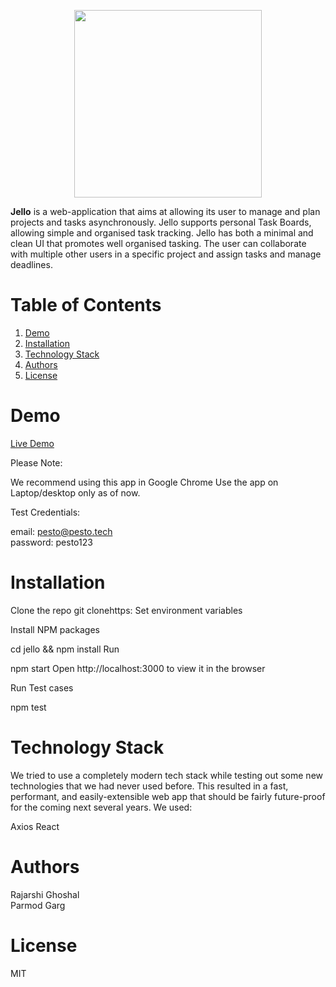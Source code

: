 
<p align="center">
  <img width="300" height="300" src="https://ik.imagekit.io/jbpnz7w0tjy/apple-touch-icon_d8vn5BWD9.png?ik-sdk-version=javascript-1.4.3&updatedAt=1648104698872">
</p>

**Jello** is a web-application that aims at allowing its user to manage and plan projects and tasks asynchronously. Jello supports personal Task Boards, allowing simple and organised task tracking. Jello has both a minimal and clean UI that promotes well organised tasking. The user can collaborate with multiple other users in a specific project and assign tasks and manage deadlines. 


# Table of Contents

1. [Demo](#demo)
2. [Installation](#installation)
3. [Technology Stack](#technology-stack)
4. [Authors](#authors)
5. [License](#license)

# Demo

[Live Demo](https://jello-final.netlify.app/)


Please Note:

We recommend using this app in Google Chrome
Use the app on Laptop/desktop only as of now.

Test Credentials:

email: pesto@pesto.tech <br />
password: pesto123


# Installation
Clone the repo
git clonehttps:
Set environment variables


Install NPM packages

cd jello && npm install
Run

npm start
Open http://localhost:3000 to view it in the browser

Run Test cases

npm test

# Technology Stack
We tried to use a completely modern tech stack while testing out some new technologies that we had never used before. This resulted in a fast, performant, and easily-extensible web app that should be fairly future-proof for the coming next several years. We used:


Axios
React

# Authors
Rajarshi Ghoshal <br />
Parmod Garg

# License
MIT
